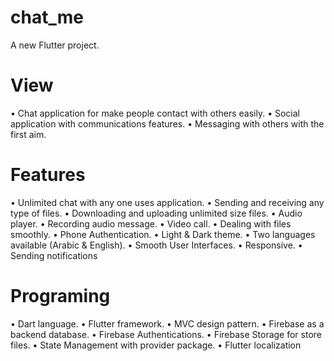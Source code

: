 # chat_me

A new Flutter project.

# View
• Chat application for make people contact with others easily.
• Social application with communications features.
• Messaging with others with the first aim.

# Features
• Unlimited chat with any one uses application.
• Sending and receiving any type of files.
• Downloading and uploading unlimited size files.
• Audio player.
• Recording audio message.
• Video call.
• Dealing with files smoothly.
• Phone Authentication.
• Light & Dark theme.
• Two languages available (Arabic & English).
• Smooth User Interfaces.
• Responsive.
• Sending notifications

# Programing
• Dart language.
• Flutter framework.
• MVC design pattern.
• Firebase as a backend database.
• Firebase Authentications.
• Firebase Storage for store files.
• State Management with provider package.
• Flutter localization
